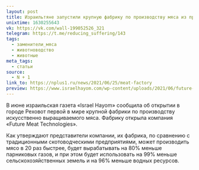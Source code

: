 ```yaml
---
layout: post
title: Израильтяне запустили крупную фабрику по производству мяса из пробирки
unixtime: 1630255643
vk: https://vk.com/wall-199052526_321
telegram: https://t.me/reducing_suffering/143
tags:
  - заменители_мяса
  - животноводство
  - животные
meta_tags:
  - статьи
source:
  - N + 1
link_to: https://nplus1.ru/news/2021/06/25/meat-factory
preview: https://www.israelhayom.com/wp-content/uploads/2021/06/future-meat-750x375.jpg
---
```

В июне израильская газета «Israel Hayom» сообщила об открытии в городе Реховот первой в мире крупной фабрики по производству искусственно выращиваемого мяса. Фабрику открыла компания «Future Meat Technologies».

Как утверждают представители компании, их фабрика, по сравнению с традиционными скотоводческими предприятиями, может производить мясо в 20 раз быстрее, будет вырабатывать на 80% меньше парниковых газов, и при этом будет использовать на 99% меньше сельскохозяйственных земель и на 96% меньше водных ресурсов.